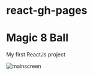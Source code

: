 # react-gh-pages

# Magic 8 Ball

My first ReactJs project 

![mainscreen](
        react-gh-pages/mainscreen.png
      )
